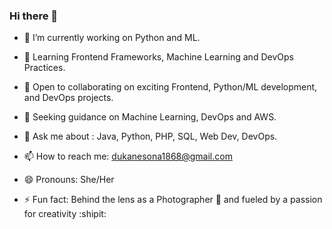 ### Hi there 👋



- 🔭 I’m currently working on Python and ML.
  
- 🌱 Learning Frontend Frameworks, Machine Learning and DevOps Practices.
 
- 👯 Open to collaborating on exciting Frontend, Python/ML development, and DevOps projects.
  
- 🤔 Seeking guidance on Machine Learning, DevOps and AWS.
 
- 💬 Ask me about : Java, Python, PHP, SQL, Web Dev, DevOps.
  
- 📫 How to reach me: dukanesona1868@gmail.com
  
- 😄 Pronouns: She/Her
  
- ⚡ Fun fact: Behind the lens as a Photographer 📸 and fueled by a passion for creativity :shipit:


  
